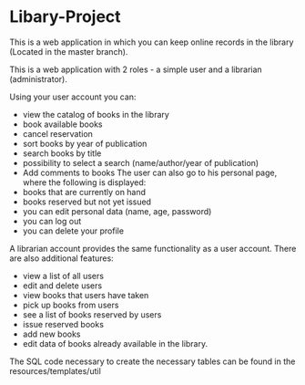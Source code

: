 # Libary-Project
This is a web application in which you can keep online records in the library (Located in the master branch).

This is a web application with 2 roles - a simple user and a librarian (administrator).

Using your user account you can:
- view the catalog of books in the library
- book available books
- cancel reservation
- sort books by year of publication
- search books by title
- possibility to select a search (name/author/year of publication)
- Add comments to books
The user can also go to his personal page, where the following is displayed:
- books that are currently on hand
- books reserved but not yet issued
- you can edit personal data (name, age, password)
- you can log out
- you can delete your profile

A librarian account provides the same functionality as a user account.
There are also additional features:
- view a list of all users
- edit and delete users
- view books that users have taken
- pick up books from users
- see a list of books reserved by users
- issue reserved books
- add new books
- edit data of books already available in the library.

The SQL code necessary to create the necessary tables can be found in the resources/templates/util
